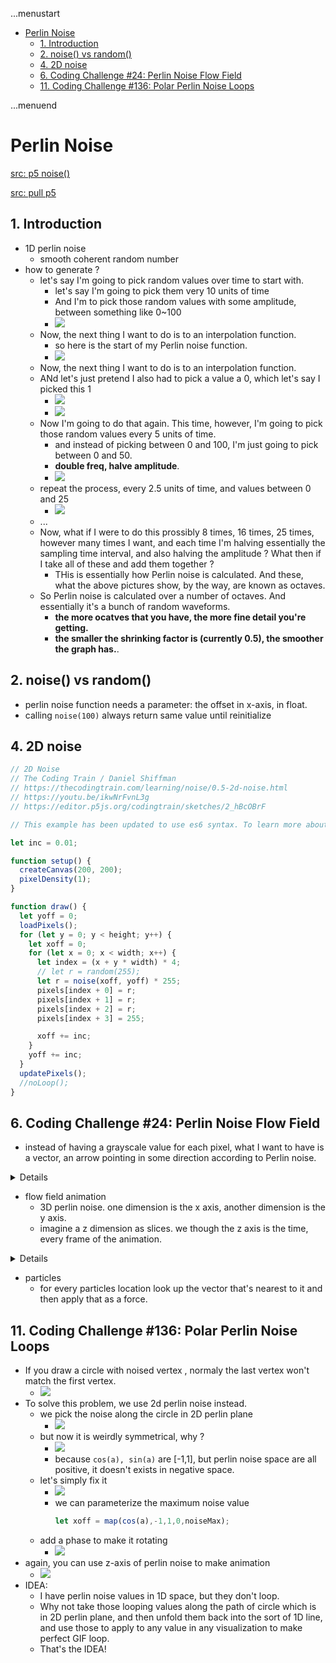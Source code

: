 ...menustart

- [Perlin Noise](#af3462ddc2e2da770f2e68b7f1c0dc98)
    - [1. Introduction](#71418df45ef46a0f40bd390be0bd5434)
    - [2. noise() vs random()](#66747406635278dfddbc2246d6051ab3)
    - [4. 2D noise](#67885b41eb7504f4224d7a16fd616cee)
    - [6. Coding Challenge #24: Perlin Noise Flow Field](#81ca8128b860dca3c40b5ed6187db988)
    - [11. Coding Challenge #136: Polar Perlin Noise Loops](#0545d6997b517b183f5acf3eda5f33c8)

...menuend


<h2 id="af3462ddc2e2da770f2e68b7f1c0dc98"></h2>


# Perlin Noise

[src: p5 noise()](https://github.com/processing/p5.js/blob/v1.4.0/src/math/noise.js)

[src: pull p5](https://github.com/processing/p5.js/releases/download/v1.4.0/p5.js)


<h2 id="71418df45ef46a0f40bd390be0bd5434"></h2>


## 1. Introduction

- 1D perlin noise
    - smooth coherent random number
- how to generate ?
    - let's say I'm going to pick random values over time to start with.
        - let's say I'm going to pick them very 10 units of time
        - And I'm to pick those random values with some amplitude, between something like  0~100
        - ![](../imgs/perlin_noise_start_0.png)
    - Now, the next thing I want to do is to an interpolation function.
        - so here is the start of my Perlin noise function.
        - ![](../imgs/perlin_noise_start_1.png)
    - Now, the next thing I want to do is to an interpolation function.
    - ANd let's just pretend I also had to pick a value a 0, which let's say I picked this 1
        - ![](../imgs/perlin_noise_start_2.png)
        - ![](../imgs/perlin_noise_graph_1_octave.png)
    - Now I'm going to do that again. This time, however, I'm going to pick those random values every 5 units of time. 
        - and instead of picking between 0 and 100, I'm just going to pick between 0 and 50. 
        - **double freq, halve amplitude**.
        - ![](../imgs/perlin_noise_start_3.png)
    - repeat the process,  every 2.5 units of time, and values between 0 and 25
        - ![](../imgs/perlin_noise_start_4.png)
    - ...
    - Now, what if I were to do this prossibly 8 times, 16 times, 25 times, however many times I want, and each time I'm halving essentially the sampling time interval, and also halving the amplitude ? What then if I take all of these and add them together ?
        - THis is essentially how Perlin noise is calculated. And these, what the above pictures show, by the way, are known as octaves.
    - So Perlin noise is calculated over a number of octaves. And essentially it's a bunch of random waveforms. 
        - **the more ocatves that you have, the more fine detail you're getting.**
        - **the smaller the shrinking factor is (currently 0.5), the smoother the graph has.**.


<h2 id="66747406635278dfddbc2246d6051ab3"></h2>


## 2. noise() vs random()

- perlin noise function needs a parameter: the offset in x-axis, in float.
- calling `noise(100)` always return same value until reinitialize


<h2 id="67885b41eb7504f4224d7a16fd616cee"></h2>


## 4. 2D noise

```javascript
// 2D Noise
// The Coding Train / Daniel Shiffman
// https://thecodingtrain.com/learning/noise/0.5-2d-noise.html
// https://youtu.be/ikwNrFvnL3g
// https://editor.p5js.org/codingtrain/sketches/2_hBcOBrF

// This example has been updated to use es6 syntax. To learn more about es6 visit: https://thecodingtrain.com/Tutorials/16-javascript-es6

let inc = 0.01;

function setup() {
  createCanvas(200, 200);
  pixelDensity(1);
}

function draw() {
  let yoff = 0;
  loadPixels();
  for (let y = 0; y < height; y++) {
    let xoff = 0;
    for (let x = 0; x < width; x++) {
      let index = (x + y * width) * 4;
      // let r = random(255);
      let r = noise(xoff, yoff) * 255;
      pixels[index + 0] = r;
      pixels[index + 1] = r;
      pixels[index + 2] = r;
      pixels[index + 3] = 255;

      xoff += inc;
    }
    yoff += inc;
  }
  updatePixels();
  //noLoop();
}
```


<h2 id="81ca8128b860dca3c40b5ed6187db988"></h2>


## 6. Coding Challenge #24: Perlin Noise Flow Field

- instead of having a grayscale value for each pixel,  what I want to have is a vector, an arrow pointing in some direction according to Perlin noise.


<details>


```javascript
let inc = 0.1;
var scl = 10;
var cols, rows;

var fr;

function setup() {
  createCanvas(200, 200);
  pixelDensity(1);
  cols = floor(width/scl);
  rows = floor(height/scl);
  fr = createP("")
}

function draw() {
  background(255);
  let yoff = 0;
  // loadPixels(); // no pixel for this demo
  for (let y = 0; y < rows; y++) {
    let xoff = 0;
    for (let x = 0; x < cols; x++) {
      let index = (x + y * width) * 4;
      // let r = random(255);
      let angle = noise(xoff, yoff) * TWO_PI ;
      var v = p5.Vector.fromAngle(angle); // horizontal right 
      xoff += inc;

      // fill(r);
      // rect(x*scl, y*scl, scl, scl);
      stroke(0);
      push();
      translate( x*scl, y*scl ) ; // move to grid left-bottom corner
      rotate( v.heading() ); // rotate 
      // draw vector line
      line(0,0, scl, 0); // draw   horizontal line
      pop();

    }
    yoff += inc;
  }
  // updatePixels();
  //noLoop();
  fr.html( floor(frameRate()));
}
```

</details>


- flow field animation
    - 3D perlin noise. one dimension is the x axis, another dimension is the y axis. 
    - imagine a z dimension as slices. we though the z axis is the time, every frame of the animation.

<details>

```javascript
let inc = 0.1;
var scl = 10;
var cols, rows;

var zoff = 0;

var fr;

function setup() {
  createCanvas(200, 200);
  pixelDensity(1);
  cols = floor(width/scl);
  rows = floor(height/scl);
  fr = createP("")
}

function draw() {
  background(255);
  let yoff = 0;
  // loadPixels(); // no pixel for this demo
  for (let y = 0; y < rows; y++) {
    let xoff = 0;
    for (let x = 0; x < cols; x++) {
      let index = (x + y * width) * 4;
      // let r = random(255);
      let angle = noise(xoff, yoff, zoff ) * TWO_PI ;
      var v = p5.Vector.fromAngle(angle); // horizontal right 
      xoff += inc;

      // fill(r);
      // rect(x*scl, y*scl, scl, scl);
      stroke(0);
      push();
      translate( x*scl, y*scl ) ; // move to grid left-bottom corner
      rotate( v.heading() ); // rotate 
      // draw vector line
      line(0,0, scl, 0); // draw   horizontal line
      pop();

    }
    yoff += inc;

  }
  zoff += 0.05;
  // updatePixels();
  //noLoop();
  fr.html( floor(frameRate()));
}
```

</details>




- particles
    - for every particles location look up the vector that's nearest to it and then apply that as a force.


<h2 id="0545d6997b517b183f5acf3eda5f33c8"></h2>


## 11. Coding Challenge #136: Polar Perlin Noise Loops

- If you draw a circle with noised vertex , normaly the last vertex won't match the first vertex.
    - ![](../imgs/cc_perlin_loop_1.png)
- To solve this problem, we use 2d perlin noise instead.
    - we pick the noise along the circle in 2D perlin plane
        - ![](../imgs/cc_perlin_loop_2.png)
    - but now it is weirdly symmetrical, why ?
        - ![](../imgs/cc_perlin_loop_3.png)
        - because `cos(a), sin(a)` are [-1,1], but perlin noise space are all positive, it doesn't exists in negative space.
    - let's simply fix it
        - ![](../imgs/cc_perlin_loop_4.png)
        - we can parameterize the maximum noise value 
            ```javascript
            let xoff = map(cos(a),-1,1,0,noiseMax);
            ```
    - add a phase to make it rotating
        - ![](../imgs/cc_perlin_loop_5.png)
- again, you can use z-axis of perlin noise to make animation
    - ![](../imgs/cc_perlin_loop_6.png)
- IDEA:
    - I have perlin noise values in 1D space, but they don't loop.
    - Why not take those looping values along the path of circle which is in 2D perlin plane, and then unfold them back into the sort of 1D line, and use those to apply to any value in any visualization to make perfect GIF loop.
    - That's the IDEA!




